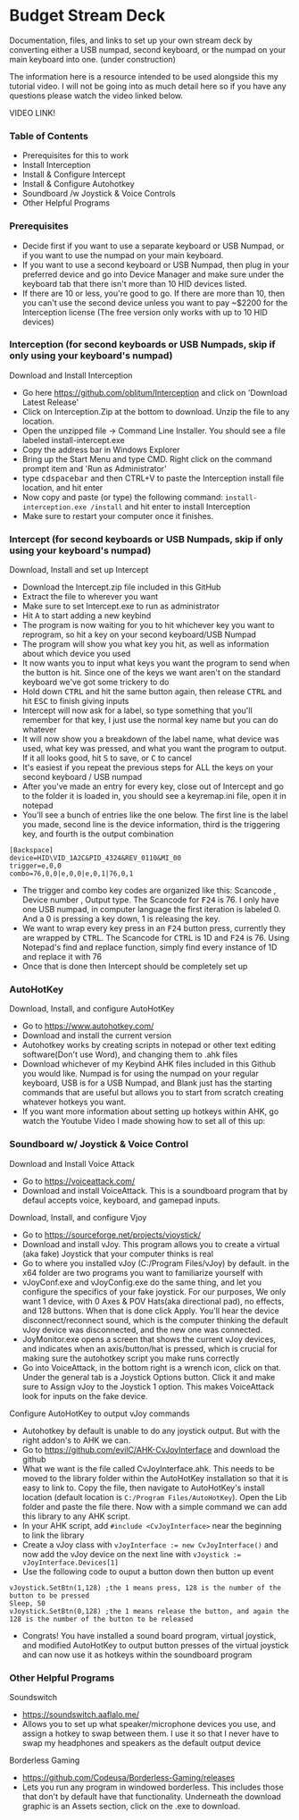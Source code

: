 # Budget Stream Deck 
Documentation, files, and links to set up your own stream deck by converting either a USB numpad, second keyboard, or the numpad on your main keyboard into one. (under construction)

The information here is a resource intended to be used alongside this my tutorial video. I will not be going into as much detail here so if you have any questions please watch the video linked below.

VIDEO LINK!


### Table of Contents
- Prerequisites for this to work
- Install Interception
- Install & Configure Intercept
- Install & Configure Autohotkey
- Soundboard /w Joystick & Voice Controls
- Other Helpful Programs


### Prerequisites
- Decide first if you want to use a separate keyboard or USB Numpad, or if you want to use the numpad on your main keyboard. 
- If you want to use a second keyboard or USB Numpad, then plug in your preferred device and go into Device Manager and make sure under the keyboard tab that there isn't more than 10 HID devices listed. 
- If there are 10 or less, you're good to go. If there are more than 10, then you can't use the second device unless you want to pay ~$2200 for the Interception license (The free version only works with up to 10 HID devices)


### Interception (for second keyboards or USB Numpads, skip if only using your keyboard's numpad)
Download and Install Interception
- Go here https://github.com/oblitum/Interception and click on 'Download Latest Release'
- Click on Interception.Zip at the bottom to download. Unzip the file to any location. 
- Open the unzipped file -> Command Line Installer. You should see a file labeled install-intercept.exe
- Copy the address bar in Windows Explorer
- Bring up the Start Menu and type CMD. Right click on the command prompt item and 'Run as Administrator'
- type <kbd>c</kbd><kbd>d</kbd><kbd>spacebar</kbd> and then CTRL+V to paste the Interception install file location, and hit enter
- Now copy and paste (or type) the following command: `install-interception.exe /install` and hit enter to install Interception
- Make sure to restart your computer once it finishes. 


### Intercept (for second keyboards or USB Numpads, skip if only using your keyboard's numpad)
Download, Install and set up Intercept
- Download the Intercept.zip file included in this GitHub
- Extract the file to wherever you want
- Make sure to set Intercept.exe to run as administrator
- Hit <kbd>A</kbd> to start adding a new keybind
- The program is now waiting for you to hit whichever key you want to reprogram, so hit a key on your second keyboard/USB Numpad
- The program will show you what key you hit, as well as information about which device you used
- It now wants you to input what keys you want the program to send when the button is hit. Since one of the keys we want aren't on the standard keyboard we've got some trickery to do
- Hold down <kbd>CTRL</kbd> and hit the same button again, then release <kbd>CTRL</kbd> and hit <kbd>ESC</kbd> to finish giving inputs
- Intercept will now ask for a label, so type something that you'll remember for that key, I just use the normal key name but you can do whatever
- It will now show you a breakdown of the label name, what device was used, what key was pressed, and what you want the program to output. If it all looks good, hit <kbd>S</kbd> to save, or <kbd>C</kbd> to cancel
- It's easiest if you repeat the previous steps for ALL the keys on your second keyboard / USB numpad
- After you've made an entry for every key, close out of Intercept and go to the folder it is loaded in, you should see a keyremap.ini file, open it in notepad
- You'll see a bunch of entries like the one below. The first line is the label you made, second line is the device information, third is the triggering key, and fourth is the output combination
```
[Backspace]
device=HID\VID_1A2C&PID_4324&REV_0110&MI_00
trigger=e,0,0
combo=76,0,0|e,0,0|e,0,1|76,0,1
``` 
- The trigger and combo key codes are organized like this: Scancode , Device number , Output type. The Scancode for <kbd>F24</kbd> is 76. I only have one USB numpad, in computer language the first iteration is labeled 0. And a 0 is pressing a key down, 1 is releasing the key. 
- We want to wrap every key press in an <kbd>F24</kbd> button press, currently they are wrapped by <kbd>CTRL</kbd>. The Scancode for <kbd>CTRL</kbd> is 1D and <kbd>F24</kbd> is 76. Using Notepad's find and replace function, simply find every instance of 1D and replace it with 76
- Once that is done then Intercept should be completely set up

### AutoHotKey
Download, Install, and configure AutoHotKey
- Go to https://www.autohotkey.com/
- Download and install the current version
- Autohotkey works by creating scripts in notepad or other text editing software(Don't use Word), and changing them to .ahk files
- Download whichever of my Keybind AHK files included in this Github you would like. Numpad is for using the numpad on your regular keyboard, USB is for a USB Numpad, and Blank just has the starting commands that are useful but allows you to start from scratch creating whatever hotkeys you want. 
- If you want more information about setting up hotkeys within AHK, go watch the Youtube Video I made showing how to set all of this up:


### Soundboard w/ Joystick & Voice Control
Download and Install Voice Attack
- Go to https://voiceattack.com/ 
- Download and install VoiceAttack. This is a soundboard program that by defaul accepts voice, keyboard, and gamepad inputs. 

Download, Install, and configure Vjoy
- Go to https://sourceforge.net/projects/vjoystick/ 
- Download and install vJoy. This program allows you to create a virtual (aka fake) Joystick that your computer thinks is real
- Go to where you installed vJoy (C:/Program Files/vJoy) by default. in the x64 folder are two programs you want to familiarize yourself with
- vJoyConf.exe and vJoyConfig.exe do the same thing, and let you configure the specifics of your fake joystick. For our purposes, We only want 1 device, with 0 Axes & POV Hats(aka directional pad), no effects, and 128 buttons. When that is done click Apply. You'll hear the device disconnect/reconnect sound, which is the computer thinking the default vJoy device was disconnected, and the new one was connected. 
- JoyMonitor.exe opens a screen that shows the current vJoy devices, and indicates when an axis/button/hat is pressed, which is crucial for making sure the autohotkey script you make runs correctly
- Go into VoiceAttack, in the bottom right is a wrench icon, click on that. Under the general tab is a Joystick Options button. Click it and make sure to Assign vJoy to the Joystick 1 option. This makes VoiceAttack look for inputs on the fake device. 

Configure AutoHotKey to output vJoy commands
- Autohotkey by default is unable to do any joystick output. But with the right addon's to AHK we can.
- Go to https://github.com/evilC/AHK-CvJoyInterface and download the github
- What we want is the file called CvJoyInterface.ahk. This needs to be moved to the library folder within the AutoHotKey installation so that it is easy to link to. Copy the file, then navigate to AutoHotKey's install location (default location is `C:/Program Files/AutoHotKey`). Open the Lib folder and paste the file there. Now with a simple command we can add this library to any AHK script. 
- In your AHK script, add `#include <CvJoyInterface>` near the beginning to link the library
- Create a vJoy class with `vJoyInterface := new CvJoyInterface()` and now add the vJoy device on the next line with `vJoystick := vJoyInterface.Devices[1]`
- Use the following code to ouput a button down then button up event
```
vJoystick.SetBtn(1,128) ;the 1 means press, 128 is the number of the button to be pressed
Sleep, 50
vJoystick.SetBtn(0,128) ;the 1 means release the button, and again the 128 is the number of the button to be released
```
- Congrats! You have installed a sound board program, virtual joystick, and modified AutoHotKey to output button presses of the virtual joystick and can now use it as hotkeys within the soundboard program


### Other Helpful Programs

Soundswitch
- https://soundswitch.aaflalo.me/
- Allows you to set up what speaker/microphone devices you use, and assign a hotkey to swap between them. I use it so that I never have to swap my headphones and speakers as the default output device

Borderless Gaming
- https://github.com/Codeusa/Borderless-Gaming/releases
- Lets you run any program in windowed borderless. This includes those that don't by default have that functionality. Underneath the download graphic is an Assets section, click on the .exe to download. 



















